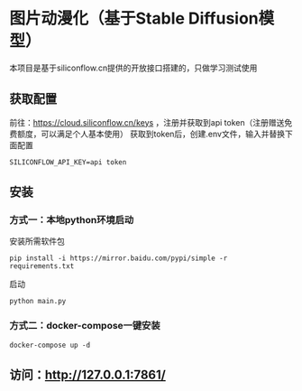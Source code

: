 # 图片动漫化（基于Stable Diffusion模型）

本项目是基于siliconflow.cn提供的开放接口搭建的，只做学习测试使用

## 获取配置

前往：https://cloud.siliconflow.cn/keys ，注册并获取到api token（注册赠送免费额度，可以满足个人基本使用）
获取到token后，创建.env文件，输入并替换下面配置

```
SILICONFLOW_API_KEY=api token
```

## 安装

### 方式一：本地python环境启动

安装所需软件包

``` 
pip install -i https://mirror.baidu.com/pypi/simple -r requirements.txt
```

启动

``` 
python main.py
```

### 方式二：docker-compose一键安装

```
docker-compose up -d
```

## 访问：http://127.0.0.1:7861/